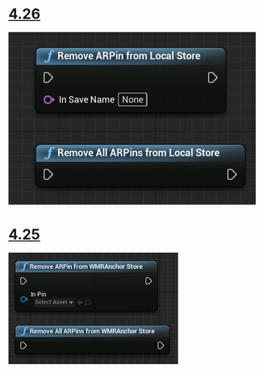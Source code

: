 # [4.26](#tab/426)

![Spatial Anchors Remove 4.26](../images/local-spatial-anchors-img-04.png)

# [4.25](#tab/425)

![Spatial Anchors Remove](../images/unreal-spatialanchors-remove.PNG)
